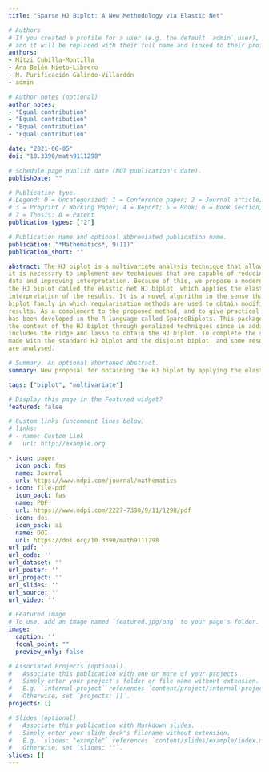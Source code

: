 ```yaml
---
title: "Sparse HJ Biplot: A New Methodology via Elastic Net"

# Authors
# If you created a profile for a user (e.g. the default `admin` user), write the username (folder name) here 
# and it will be replaced with their full name and linked to their profile.
authors:
- Mitzi Cubilla-Montilla
- Ana Belén Nieto-Librero
- M. Purificación Galindo-Villardón
- admin

# Author notes (optional)
author_notes:
- "Equal contribution"
- "Equal contribution"
- "Equal contribution"
- "Equal contribution"

date: "2021-06-05"
doi: "10.3390/math9111298"

# Schedule page publish date (NOT publication's date).
publishDate: ""

# Publication type.
# Legend: 0 = Uncategorized; 1 = Conference paper; 2 = Journal article;
# 3 = Preprint / Working Paper; 4 = Report; 5 = Book; 6 = Book section;
# 7 = Thesis; 8 = Patent
publication_types: ["2"]

# Publication name and optional abbreviated publication name.
publication: "*Mathematics*, 9(11)"
publication_short: ""

abstract: The HJ biplot is a multivariate analysis technique that allows us to represent both individuals and variables in a space of reduced dimensions. To adapt this approach to massive datasets,
it is necessary to implement new techniques that are capable of reducing the dimensionality of the
data and improving interpretation. Because of this, we propose a modern approach to obtaining
the HJ biplot called the elastic net HJ biplot, which applies the elastic net penalty to improve the
interpretation of the results. It is a novel algorithm in the sense that it is the first attempt within the
biplot family in which regularisation methods are used to obtain modified loadings to optimise the
results. As a complement to the proposed method, and to give practical support to it, a package
has been developed in the R language called SparseBiplots. This package fills a gap that exists in
the context of the HJ biplot through penalized techniques since in addition to the elastic net, it also
includes the ridge and lasso to obtain the HJ biplot. To complete the study, a practical comparison is
made with the standard HJ biplot and the disjoint biplot, and some results common to these methods
are analysed.

# Summary. An optional shortened abstract.
summary: New proposal for obtaining the HJ biplot by applying the elastic net penalty to improve the interpretation of the results.

tags: ["biplot", "multivariate"]

# Display this page in the Featured widget?
featured: false

# Custom links (uncomment lines below)
# links:
# - name: Custom Link
#   url: http://example.org

- icon: pager
  icon_pack: fas
  name: Journal
  url: https://www.mdpi.com/journal/mathematics
- icon: file-pdf
  icon_pack: fas
  name: PDF
  url: https://www.mdpi.com/2227-7390/9/11/1298/pdf
- icon: doi
  icon_pack: ai
  name: DOI
  url: https://doi.org/10.3390/math9111298
url_pdf: ''
url_code: ''
url_dataset: ''
url_poster: ''
url_project: ''
url_slides: ''
url_source: ''
url_video: ''

# Featured image
# To use, add an image named `featured.jpg/png` to your page's folder. 
image:
  caption: ''
  focal_point: ""
  preview_only: false

# Associated Projects (optional).
#   Associate this publication with one or more of your projects.
#   Simply enter your project's folder or file name without extension.
#   E.g. `internal-project` references `content/project/internal-project/index.md`.
#   Otherwise, set `projects: []`.
projects: []

# Slides (optional).
#   Associate this publication with Markdown slides.
#   Simply enter your slide deck's filename without extension.
#   E.g. `slides: "example"` references `content/slides/example/index.md`.
#   Otherwise, set `slides: ""`.
slides: []
---
```

